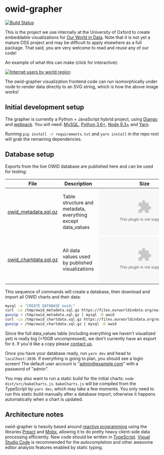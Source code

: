 # owid-grapher

[![Build Status](https://travis-ci.org/owid/owid-grapher.svg?branch=master)](https://travis-ci.org/owid/owid-grapher)

This is the project we use internally at the University of Oxford to create embeddable visualizations for [Our World in Data](https://ourworldindata.org). Note that it is not yet a mature OSS project and may be difficult to apply elsewhere as a full package. That said, you are very welcome to read and reuse any of our code!

An example of what this can make (click for interactive):

[![Internet users by world region](https://ourworldindata.org/grapher/exports/internet-users-by-world-region.svg)](https://ourworldindata.org/grapher/internet-users-by-world-region)

The owid-grapher visualization frontend code can run isomorphically under node to render data directly to an SVG string, which is how the above image works!

## Initial development setup

The grapher is currently a Python + JavaScript hybrid project, using [Django](https://www.djangoproject.com/) and [webpack](https://webpack.github.io/). You will need: [MySQL](https://www.mysql.com/), [Python 3.6+](https://www.python.org/downloads/), [Node 9.3+](https://nodejs.org/en/) and [Yarn](https://yarnpkg.com/en/).

Running `pip install -r requirements.txt` and `yarn install` in the repo root will grab the remaining dependencies.

## Database setup

Exports from the live OWID database are published here and can be used for testing:

| File | Description | Size |
| --- | --- | --- |
| [owid_metadata.sql.gz](https://files.ourworldindata.org/owid_metadata.sql.gz) | Table structure and metadata, everything except data_values | ![](http://img.badgesize.io/http://files.ourworldindata.org/owid_metadata.sql.gz?color=blue) |
| [owid_chartdata.sql.gz](https://files.ourworldindata.org/owid_chartdata.sql.gz) | All data values used by published visualizations | ![](http://img.badgesize.io/http://files.ourworldindata.org/owid_chartdata.sql.gz?color=blue) |

This sequence of commands will create a database, then download and import all OWID charts and their data:

```bash
mysql -e "CREATE DATABASE owid;"
curl -Lo /tmp/owid_metadata.sql.gz https://files.ourworldindata.org/owid_metadata.sql.gz
gunzip < /tmp/owid_metadata.sql.gz | mysql -D owid
curl -Lo /tmp/owid_chartdata.sql.gz https://files.ourworldindata.org/owid_chartdata.sql.gz
gunzip < /tmp/owid_chartdata.sql.gz | mysql -D owid
```

Since the full data_values table (including everything we haven't visualized yet) is really big (>10GB uncompressed), we don't currently have an export for it. If you'd like a copy please [contact us](mailto:jaiden@ourworldindata.org).

Once you have your database ready, run `yarn dev` and head to `localhost:3030`. If everything is going to plan, you should see a login screen! The default user account is "admin@example.com" with a password of "admin".

You may also want to run a static build for the initial charts: `node dist/src/bakeCharts.js`. `bakeCharts.js` will be compiled from the TypeScript by `yarn dev`, which may take a few moments. You only need to run this static build manually after a database import, otherwise it happens automatically when a chart is updated.

## Architecture notes

owid-grapher is heavily based around [reactive programming](https://en.wikipedia.org/wiki/Reactive_programming) using the libraries [Preact](http://github.com/developit/preact) and [Mobx](http://github.com/mobxjs/mobx), allowing it to do pretty heavy client-side data processing efficiently. New code should be written in [TypeScript](https://www.typescriptlang.org/). [Visual Studio Code](https://code.visualstudio.com/) is recommended for the autocompletion and other awesome editor analysis features enabled by static typing.
